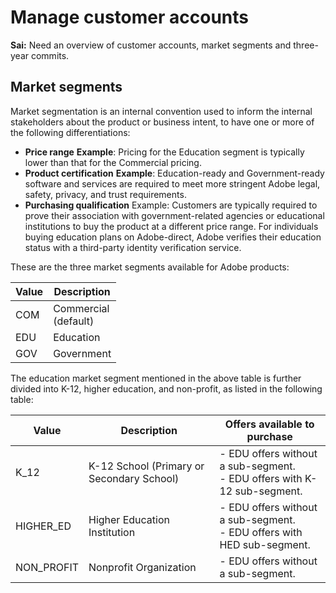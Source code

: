 # Manage customer accounts

**Sai:** Need an overview of customer accounts, market segments and three-year commits.

## Market segments

Market segmentation is an internal convention used to inform the internal stakeholders about the product or business intent, to have one or more of the following differentiations:

* **Price range**
    **Example**: Pricing for the Education segment is typically lower than that for the Commercial pricing.
* **Product certification**
    **Example**: Education-ready and Government-ready software and services are required to meet more stringent Adobe legal, safety, privacy, and trust requirements.
* **Purchasing qualification**
    Example: Customers are typically required to prove their association with government-related agencies or educational institutions to buy the product at a different price range. For individuals buying education plans on Adobe-direct, Adobe verifies their education status with a third-party identity verification service.

These are the three market segments available for Adobe products:

| Value | Description                   |
|-------|-------------------------------|
| COM   | Commercial <br /> (default) |
| EDU   | Education                     |
| GOV   | Government                    |

The education market segment mentioned in the above table is further divided into K-12, higher education, and non-profit, as listed in the following table:

| Value      | Description                               | Offers available to purchase                                                  |
|------------|------------------|--------------|
| K_12       | K-12 School (Primary or Secondary School) | - EDU offers without a sub-segment.  <br /> - EDU offers with K-12 sub-segment. |
| HIGHER_ED  | Higher Education Institution              | - EDU offers without a sub-segment. <br /> - EDU offers with HED sub-segment.     |
| NON_PROFIT | Nonprofit Organization                    | - EDU offers without a sub-segment.        |
